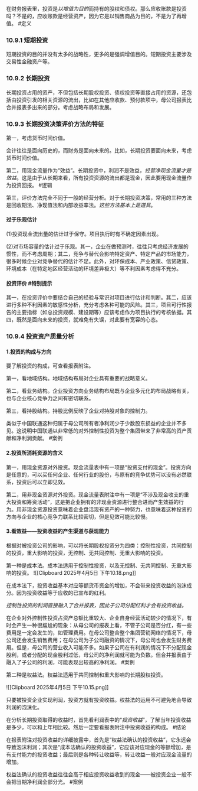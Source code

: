在财务报表里，投资是*以增值为目的*而持有的股权和债权。那么应收账款是投资吗？不是的，应收账款是经营资产，因为它是以销售商品为目的，不是为了再增值。 #定义 

### 10.9.1 短期投资

短期投资的目的并没有太多的战略性，更多的是强调增值目的。短期投资主要涉及交易性金融资产等。

### 10.9.2 长期投资

长期投资占用的资产，不但包括长期股权投资、债权投资等直接占用的资源，还包括由投资引发的相关资源的流出，比如在其他应收款、预付款项中，母公司报表比合并报表多出来的部分。考虑战略布局和发展。

### 10.9.3 长期投资决策评价方法的特征

第一，考虑货币时间价值。

会计往往是面向历史的，而财务是面向未来的。比如，长期投资要面向未来，考虑货币时间价值。

第二，用现金流量作为“效益”。长期投资中，利润不是效益，*经营净现金流量才是效益*。这是由于从长期来看，所有投资资源的流出都是现金，因此要用现金流量作为投资回报。 #逻辑 

第三，评价方法完全不同于一般的经营分析。对于长期投资决策，常用的三种方法是回收期法、净现值法和内部收益率法。*这些方法基本上是道具*。

#### 过于乐观估计

(1)投资现金流出量的估计过于保守。项目执行时有不确定因素出现。

(2)对市场容量的估计过于乐观。其一，企业在做预测时，往往只考虑经济发展的惯性，而不考虑周期；其二，竞争与替代会影响特定资产、特定产品的市场能力，很多时候企业对竞争替代的估计不足。此外，对环保成本、产业政策、信贷政策、环境成本（在特定地区经营活动的环境差异极大）等不利因素考虑得不充分。

#### 投资评价 #特别提示 
其一，在投资评价中要结合自己的经验与常识对项目进行估计和判断。其二，应该进行多种不利因素的敏感性分析，充分考虑各种可能的风险。其三，项目可行性报告的主要指标（如总投资规模、建设期等）应该考虑作为项目执行的考核依据。其四，既然是面向未来的投资，就难免有失误，对此要有宽容的心态。

### 10.9.4 投资资产质量分析

#### 1.投资的构成与方向

要了解投资的构成，可查看报表附注。

第一，看地域结构。地域结构布局对企业具有重要的战略意义。

第二，看业务结构。企业投资方向业务结构布局既与企业多元化的布局战略有关，也与企业核心竞争力之间有密切联系。

第三，看持股结构。持股比例反映了企业对持股对象的控制力。

类似于中国联通这种归属于母公司所有者净利润少于少数股东损益的企业并不多见。这说明中国联通以非常低的对外控制性投资为整个集团带来了非常高的资产贡献和净利润贡献。 #案例 

#### 2.投资所消耗资源的含义

第一，用现金资源对外投资。现金流量表中有一项是“投资支付的现金”。投资方向是任意的，可以买任何企业、任何行业的股份，与原有的竞争优势可以没有必然联系，投资后可以立即见效。

第二，用非现金资源对外投资。现金流量表附注中有一项是“不涉及现金收支的重大投资和筹资活动”，这是把企业拥有的非现金资源进行整合进而产生效益的行为。用非现金资源投资意味着企业盘活现有资产的一种努力，也意味着这种投资的方向与企业的核心竞争力联系比较密切，但是见效可能比较慢。


#### 3.看效益——投资收益的产生渠道与获现能力

根据对被投资公司的影响，可以将长期股权投资分为四类：控制性投资，共同控制的投资，重大影响的投资，无控制、无共同控制、无重大影响的投资。

第一种是成本法。成本法适用于控制性投资，以及无控制、无共同控制、无重大影响的投资。
![[Clipboard 2025年4月5日 下午10.18.png]]

在成本法下，投资收益基本对应等额货币资金的增加，不会带来投资收益的泡沫成分。因为投资收益等于应收的已宣布的红利。

*控制性投资的利润直接融入了合并报表，因此子公司分配红利才会有投资收益。*

在企业对外控制性投资占资产总额比重较大、企业自身经营活动较少的情况下，有时会产生一种很尴尬的现象：从母公司的报表上看，不管子公司是否分红，有一些费用是一定会发生的，如管理费用。在母公司整合整个集团营销网络的情况下，母公司还会发生销售费用；在母公司为子公司融资的情况下，母公司也会发生财务费用。但是，母公司的营业收入可能不多。如果子公司在有利润的情况下不分配现金股利，或者分配的现金股利过低，母公司的净利润就可能为负数。但合并报表由于融入了子公司的利润，可能表现出较高的净利润。 #案例 


第二种是权益法。权益法适用于共同控制和重大影响的长期股权投资。

![[Clipboard 2025年4月5日 下午10.15.png]]

只要被投资企业实现利润，投资方就有投资收益。权益法的运用不可避免地会导致利润的泡沫化。

在分析长期投资取得的收益时，首先看利润表中的“*投资收益*”，了解当年投资收益是多少，可以和上年相比较。然后一定要看报表附注中投资收益的构成。 #结论 

在报表附注对投资收益的详细披露中，首先是“权益法确认的投资收益”，它永远会导致泡沫利润；其次是“成本法确认的投资收益”，它应该对应现金的等额增加，是有支付能力的投资收益；最后则是各种转让收益等，转让收益一般对应现金流量的增加。

权益法确认的投资收益往往会高于相应投资收益收到的现金——被投资企业一般不会把当期净利润全部分光。 #案例 

